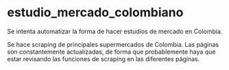 # estudio_mercado_colombiano
Se intenta automatizar la forma de hacer estudios de mercado en Colombia.

Se hace scraping de principales supermercados de Colombia. Las páginas son constantemente actualizadas, de forma que probablemente haya que estar revisando las funciones de scraping en las diferentes páginas.
